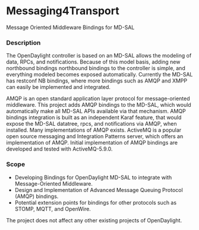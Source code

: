 Messaging4Transport
========
Message Oriented Middleware Bindings for MD-SAL

### Description  ###

The OpenDaylight controller is based on an MD-SAL allows the modeling of data, RPCs, and notifications. Because of this model basis, adding new northbound bindings northbound bindings to the controller is simple, and everything modeled becomes exposed automatically. Currently the MD-SAL has restconf NB bindings, where more bindings such as AMQP and XMPP can easily be implemented and integrated. 

AMQP is an open standard application layer protocol for message-oriented middleware. This project adds AMQP bindings to the MD-SAL, which would automatically make all MD-SAL APIs available via that mechanism. AMQP bindings integration is built as an independent Karaf feature, that would expose the MD-SAL datatree, rpcs, and notifications via AMQP, when installed. Many implementations of AMQP exists. ActiveMQ is a popular open source messaging and Integration Patterns server, which offers an implementation of AMQP. Initial implementation of AMQP bindings are developed and tested with ActiveMQ-5.9.0.

### Scope  ###

* Developing Bindings for OpenDaylight MD-SAL to integrate with Message-Oriented Middleware.
* Design and Implementation of Advanced Message Queuing Protocol (AMQP)  bindings.
* Potential extension points for bindings for other protocols such as STOMP, MQTT, and OpenWire.

The project does not affect any other existing projects of OpenDaylight.
